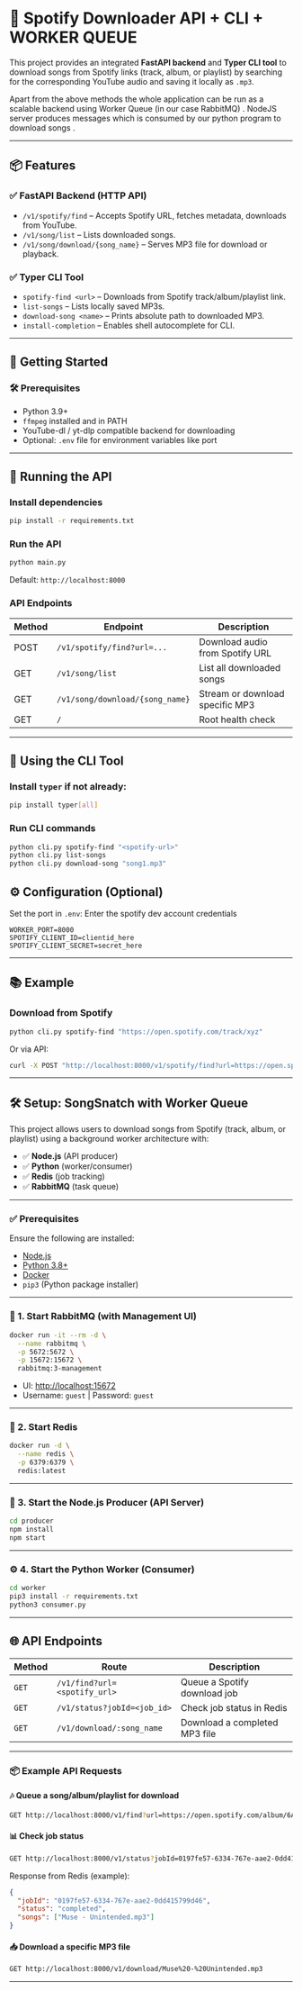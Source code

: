 # 🎵 Spotify Downloader API + CLI + WORKER QUEUE

This project provides an integrated **FastAPI backend** and **Typer CLI tool** to download songs from Spotify links (track, album, or playlist) by searching for the corresponding YouTube audio and saving it locally as `.mp3`.

Apart from the above methods the whole application can be run as a scalable backend using Worker Queue (in our case RabbitMQ) . NodeJS server produces messages which is consumed by our python program to download songs . 

---

## 📦 Features

### ✅ FastAPI Backend (HTTP API)
- `/v1/spotify/find` – Accepts Spotify URL, fetches metadata, downloads from YouTube.
- `/v1/song/list` – Lists downloaded songs.
- `/v1/song/download/{song_name}` – Serves MP3 file for download or playback.

### ✅ Typer CLI Tool
- `spotify-find <url>` – Downloads from Spotify track/album/playlist link.
- `list-songs` – Lists locally saved MP3s.
- `download-song <name>` – Prints absolute path to downloaded MP3.
- `install-completion` – Enables shell autocomplete for CLI.

---

## 🚀 Getting Started

### 🛠 Prerequisites

- Python 3.9+
- `ffmpeg` installed and in PATH
- YouTube-dl / yt-dlp compatible backend for downloading
- Optional: `.env` file for environment variables like port

---

## 🧪 Running the API

### Install dependencies

```bash
pip install -r requirements.txt
```

### Run the API

```bash
python main.py
```

Default: `http://localhost:8000`

### API Endpoints

| Method | Endpoint                        | Description                     |
| ------ | ------------------------------- | ------------------------------- |
| POST   | `/v1/spotify/find?url=...`      | Download audio from Spotify URL |
| GET    | `/v1/song/list`                 | List all downloaded songs       |
| GET    | `/v1/song/download/{song_name}` | Stream or download specific MP3 |
| GET    | `/`                             | Root health check               |

---

## 🔧 Using the CLI Tool

### Install `typer` if not already:

```bash
pip install typer[all]
```

### Run CLI commands

```bash
python cli.py spotify-find "<spotify-url>"
python cli.py list-songs
python cli.py download-song "song1.mp3"
```

## ⚙️ Configuration (Optional)

Set the port in `.env`:
Enter the spotify dev account credentials
```
WORKER_PORT=8000
SPOTIFY_CLIENT_ID=clientid_here
SPOTIFY_CLIENT_SECRET=secret_here
```

---

## 📚 Example

### Download from Spotify

```bash
python cli.py spotify-find "https://open.spotify.com/track/xyz"
```

Or via API:

```bash
curl -X POST "http://localhost:8000/v1/spotify/find?url=https://open.spotify.com/track/xyz"
```
---

## 🛠️ Setup: SongSnatch with Worker Queue

This project allows users to download songs from Spotify (track, album, or playlist) using a background worker architecture with:

* ✅ **Node.js** (API producer)
* ✅ **Python** (worker/consumer)
* ✅ **Redis** (job tracking)
* ✅ **RabbitMQ** (task queue)

---

### ✅ Prerequisites

Ensure the following are installed:

* [Node.js](https://nodejs.org/)
* [Python 3.8+](https://www.python.org/)
* [Docker](https://www.docker.com/)
* `pip3` (Python package installer)

---

### 🐇 1. Start RabbitMQ (with Management UI)

```bash
docker run -it --rm -d \
  --name rabbitmq \
  -p 5672:5672 \
  -p 15672:15672 \
  rabbitmq:3-management
```

* UI: [http://localhost:15672](http://localhost:15672)
* Username: `guest` | Password: `guest`

---

### 🧠 2. Start Redis

```bash
docker run -d \
  --name redis \
  -p 6379:6379 \
  redis:latest
```

---

### 🚀 3. Start the Node.js Producer (API Server)

```bash
cd producer
npm install
npm start
```

---

### ⚙️ 4. Start the Python Worker (Consumer)

```bash
cd worker
pip3 install -r requirements.txt
python3 consumer.py
```

---

## 🌐 API Endpoints

| Method | Route                        | Description                   |
| ------ | ---------------------------- | ----------------------------- |
| `GET`  | `/v1/find?url=<spotify_url>` | Queue a Spotify download job  |
| `GET`  | `/v1/status?jobId=<job_id>`  | Check job status in Redis     |
| `GET`  | `/v1/download/:song_name`    | Download a completed MP3 file |

---

### 📦 Example API Requests

#### 🎶 Queue a song/album/playlist for download

```bash
GET http://localhost:8000/v1/find?url=https://open.spotify.com/album/6AyUVv7MnxxTuijp4WmrhO
```

#### 📊 Check job status

```bash
GET http://localhost:8000/v1/status?jobId=0197fe57-6334-767e-aae2-0dd415799d46
```

Response from Redis (example):

```json
{
  "jobId": "0197fe57-6334-767e-aae2-0dd415799d46",
  "status": "completed",
  "songs": ["Muse - Unintended.mp3"]
}
```

#### 📥 Download a specific MP3 file

```bash
GET http://localhost:8000/v1/download/Muse%20-%20Unintended.mp3
```

---

